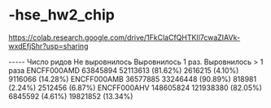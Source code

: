 # -hse_hw2_chip

https://colab.research.google.com/drive/1FkClaCfQHTKIl7cwaZIAVk-wxdEfjShr?usp=sharing

-----	         Число ридов	                  Не выровнилось	       Выровнилось 1 раз.  	     Выровнилось > 1 раза
ENCFF000AMD	      63845894	                 52113613 (81.62%)	       2616215 (4.10%)	        9116066 (14.28%)
ENCFF000AMB	      36577885	                 33246448 (90.89%)	       818981 (2.24%)	          2512456 (6.87%)
ENCFF000AHV	      148605824	                 121938380 (82.05%)	       6845592 (4.61%)	        19821852 (13.34%)

